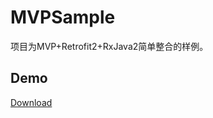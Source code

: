 # MVPSample

项目为MVP+Retrofit2+RxJava2简单整合的样例。

## Demo
[Download](https://github.com/SoarY/MVPSample/blob/master/file/MVPSample.apk?raw=true)
